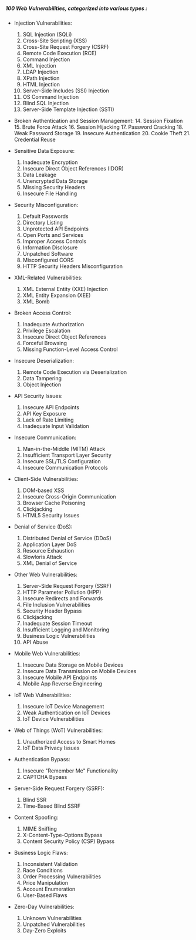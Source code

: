 ##### 100 Web Vulnerabilities, categorized into various types : 

 - Injection Vulnerabilities:
	1. SQL Injection (SQLi)
	2. Cross-Site Scripting (XSS)
	3. Cross-Site Request Forgery (CSRF)
	4. Remote Code Execution (RCE)
	5. Command Injection
	6. XML Injection
	7. LDAP Injection
	8. XPath Injection
	9. HTML Injection
	10. Server-Side Includes (SSI) Injection
	11. OS Command Injection
	12. Blind SQL Injection
	13. Server-Side Template Injection (SSTI)

 - Broken Authentication and Session Management:
	14. Session Fixation
	15. Brute Force Attack
	16. Session Hijacking
	17. Password Cracking
	18. Weak Password Storage
	19. Insecure Authentication
	20. Cookie Theft
	21. Credential Reuse

- Sensitive Data Exposure:
	1. Inadequate Encryption
	2. Insecure Direct Object References (IDOR)
	3. Data Leakage
	4. Unencrypted Data Storage
	5. Missing Security Headers
	6. Insecure File Handling

- Security Misconfiguration:
	1. Default Passwords
	2. Directory Listing
	3. Unprotected API Endpoints
	4. Open Ports and Services
	5. Improper Access Controls
	6. Information Disclosure
	7. Unpatched Software
	8. Misconfigured CORS
	9. HTTP Security Headers Misconfiguration

- XML-Related Vulnerabilities:
	1. XML External Entity (XXE) Injection
	2. XML Entity Expansion (XEE)
	3. XML Bomb

 - Broken Access Control:
	1. Inadequate Authorization
	2. Privilege Escalation
	3. Insecure Direct Object References
	4. Forceful Browsing
	5. Missing Function-Level Access Control

- Insecure Deserialization:
	1. Remote Code Execution via Deserialization
	2. Data Tampering
	3. Object Injection

 - API Security Issues:
	1. Insecure API Endpoints
	2. API Key Exposure
	3. Lack of Rate Limiting
	4. Inadequate Input Validation

- Insecure Communication:
	1. Man-in-the-Middle (MITM) Attack
	2. Insufficient Transport Layer Security
	3. Insecure SSL/TLS Configuration
	4. Insecure Communication Protocols

 - Client-Side Vulnerabilities:
	1. DOM-based XSS
	2. Insecure Cross-Origin Communication
	3. Browser Cache Poisoning
	4. Clickjacking
	5. HTML5 Security Issues

- Denial of Service (DoS):
	1. Distributed Denial of Service (DDoS)
	2. Application Layer DoS
	3. Resource Exhaustion
	4. Slowloris Attack
	5. XML Denial of Service

 - Other Web Vulnerabilities:
	1. Server-Side Request Forgery (SSRF)
	2. HTTP Parameter Pollution (HPP)
	3. Insecure Redirects and Forwards
	4. File Inclusion Vulnerabilities
	5. Security Header Bypass
	6. Clickjacking
	7. Inadequate Session Timeout
	8. Insufficient Logging and Monitoring
	9. Business Logic Vulnerabilities
	10. API Abuse

- Mobile Web Vulnerabilities:
	1. Insecure Data Storage on Mobile Devices
	2. Insecure Data Transmission on Mobile Devices
	3. Insecure Mobile API Endpoints
	4. Mobile App Reverse Engineering

 - IoT Web Vulnerabilities:
	1. Insecure IoT Device Management
	2. Weak Authentication on IoT Devices
	3. IoT Device Vulnerabilities

- Web of Things (WoT) Vulnerabilities:
	1. Unauthorized Access to Smart Homes
	2. IoT Data Privacy Issues

- Authentication Bypass:
	1. Insecure "Remember Me" Functionality
	2. CAPTCHA Bypass

 - Server-Side Request Forgery (SSRF):
	1. Blind SSR
	2. Time-Based Blind SSRF

- Content Spoofing:
	1. MIME Sniffing
	2. X-Content-Type-Options Bypass
	3. Content Security Policy (CSP) Bypass

 - Business Logic Flaws:
	1. Inconsistent Validation
	2. Race Conditions
	3. Order Processing Vulnerabilities
	4. Price Manipulation
	5. Account Enumeration
	6. User-Based Flaws

 - Zero-Day Vulnerabilities:
	1. Unknown Vulnerabilities
	2. Unpatched Vulnerabilities
	3. Day-Zero Exploits
